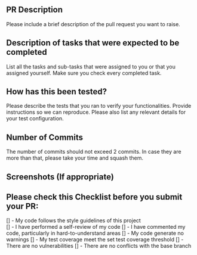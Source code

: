 ## PR Description

Please include a brief description of the pull request you want to raise.

## Description of tasks that were expected to be completed

List all the tasks and sub-tasks that were assigned to you or that you assigned yourself. Make sure you check every completed task.

## How has this been tested?

Please describe the tests that you ran to verify your functionalities. Provide instructions so we can reproduce. Please also list any relevant details for your test configuration.

## Number of Commits

The number of commits should not exceed 2 commits. In case they are more than that, please take your time and squash them.

## Screenshots (If appropriate)

## Please check this Checklist before you submit your PR:

[] - My code follows the style guidelines of this project\
[] - I have performed a self-review of my code
[] - I have commented my code, particularly in hard-to-understand areas
[] - My code generate no warnings
[] - My test coverage meet the set test coverage threshold
[] - There are no vulnerabilities
[] - There are no conflicts with the base branch
